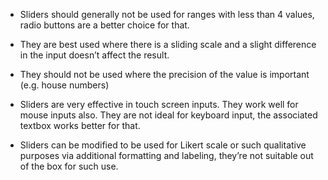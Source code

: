 - Sliders should generally not be used for ranges with less than 4 values, radio buttons are a better choice for that. 

- They are best used where there is a sliding scale and a slight difference in the input doesn’t affect the result.  

- They should not be used where the precision of the value is important (e.g. house numbers) 

- Sliders are very effective in touch screen inputs. They work well for mouse inputs also. They are not ideal for keyboard input, the associated textbox works better for that. 

- Sliders can be modified to be used for Likert scale or such qualitative purposes via additional formatting and labeling, they’re not suitable out of the box for such use. 